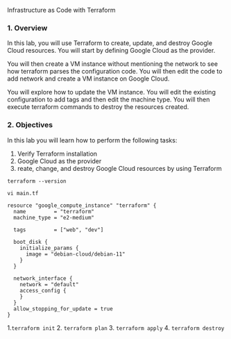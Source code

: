 Infrastructure as Code with Terraform

### 1. Overview
In this lab, you will use Terraform to create, update, and destroy Google Cloud resources. You will start by defining Google Cloud as the provider.

You will then create a VM instance without mentioning the network to see how terraform parses the configuration code. You will then edit the code to add network and create a VM instance on Google Cloud.

You will explore how to update the VM instance. You will edit the existing configuration to add tags and then edit the machine type. You will then execute terraform commands to destroy the resources created.
### 2. Objectives
In this lab you will learn how to perform the following tasks:

1. Verify Terraform installation
2.  Google Cloud as the provider
3.  reate, change, and destroy Google Cloud resources by using Terraform


```
terraform --version
```

```
vi main.tf
```

```
resource "google_compute_instance" "terraform" {
  name         = "terraform"
  machine_type = "e2-medium"

  tags         = ["web", "dev"]

  boot_disk {
    initialize_params {
      image = "debian-cloud/debian-11"
    }
  }

  network_interface {
    network = "default"
    access_config {
    }
  }
  allow_stopping_for_update = true 
}
```


1.```terraform init```
2. ```terraform plan```
3. ```terraform apply```
4. ```terraform destroy```
